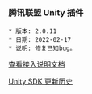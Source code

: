 ### 腾讯联盟 Unity 插件

```
* 版本: 2.0.11
* 日期: 2022-02-17
* 说明: 修复已知bug。
```

[查看接入说明文档](https://developers.adnet.qq.com/doc/unity/unity_doc)

[Unity SDK 更新历史](https://developers.adnet.qq.com/doc/unity/union/unity_version)
